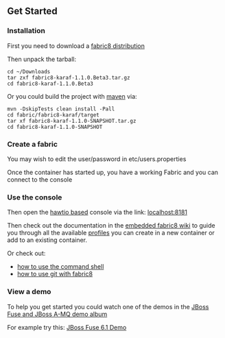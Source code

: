 ## Get Started

### Installation

First you need to download a <a class="btn" href="http://central.maven.org/maven2/io/fabric8/fabric8-karaf/">fabric8 distribution</a>

Then unpack the tarball:

    cd ~/Downloads
    tar zxf fabric8-karaf-1.1.0.Beta3.tar.gz
    cd fabric8-karaf-1.1.0.Beta3

Or you could build the project with [maven](http://maven.apache.org/) via:

    mvn -DskipTests clean install -Pall
    cd fabric/fabric8-karaf/target
    tar xf fabric8-karaf-1.1.0-SNAPSHOT.tar.gz
    cd fabric8-karaf-1.1.0-SNAPSHOT

### Create a fabric

You may wish to edit the user/password in etc/users.properties

Once the container has started up, you have a working Fabric and you can connect to the console

### Use the console

Then open the [hawtio based](http://hawt.io/) console via the link: <a class="btn" href="http://localhost:8181/">localhost:8181</a>

Then check out the documentation in the [embedded fabric8 wiki](http://localhost:8181/hawtio/index.html#/wiki/branch/1.0/view/fabric/profiles) to guide you through all the available [profiles](#/site/book/doc/index.md?chapter=profiles_md) you can create in a new container or add to an existing container.

Or check out:

 * [how to use the command shell](#/site/book/doc/index.md?chapter=agent_md)
 * [how to use git with fabric8](#/site/book/doc/index.md?chapter=git_md)

### View a demo

To help you get started you could watch one of the demos in the  <a class="btn" href="https://vimeo.com/album/2635012">JBoss Fuse and JBoss A-MQ demo album</a>

For example try this: <a class="btn" href="https://vimeo.com/80625940">JBoss Fuse 6.1 Demo</a>
